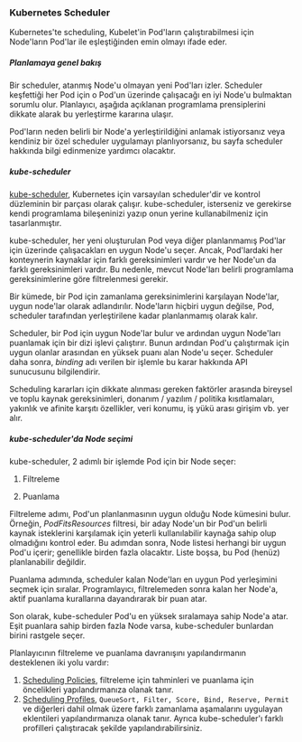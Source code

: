 ### Kubernetes Scheduler
Kubernetes'te scheduling, Kubelet'in Pod'ların çalıştırabilmesi için Node'ların Pod'lar ile eşleştiğinden emin olmayı ifade eder.

##### Planlamaya genel bakış
Bir scheduler, atanmış Node'u olmayan yeni Pod'ları izler. Scheduler keşfettiği her Pod için o Pod'un üzerinde çalışacağı en iyi Node'u bulmaktan sorumlu olur. Planlayıcı, aşağıda açıklanan programlama prensiplerini dikkate alarak bu yerleştirme kararına ulaşır.

Pod'ların neden belirli bir Node'a yerleştirildiğini anlamak istiyorsanız veya kendiniz bir özel scheduler uygulamayı planlıyorsanız, bu sayfa scheduler hakkında bilgi edinmenize yardımcı olacaktır.

##### kube-scheduler

[kube-scheduler](https://kubernetes.io/docs/reference/command-line-tools-reference/kube-scheduler/), Kubernetes için varsayılan scheduler'dir ve kontrol düzleminin bir parçası olarak çalışır. kube-scheduler, isterseniz ve gerekirse kendi programlama bileşeninizi yazıp onun yerine kullanabilmeniz için tasarlanmıştır.

kube-scheduler, her yeni oluşturulan Pod veya diğer planlanmamış Pod'lar için üzerinde çalışacakları en uygun Node'u seçer. Ancak, Pod'lardaki her konteynerin kaynaklar için farklı gereksinimleri vardır ve her Node'un da farklı gereksinimleri vardır. Bu nedenle, mevcut Node'ları belirli programlama gereksinimlerine göre filtrelenmesi gerekir.

Bir kümede, bir Pod için zamanlama gereksinimlerini karşılayan Node'lar, uygun node'lar olarak adlandırılır. Node'ların hiçbiri uygun değilse, Pod, scheduler tarafından yerleştirilene kadar planlanmamış olarak kalır.

Scheduler, bir Pod için uygun Node'lar bulur ve ardından uygun Node'ları puanlamak için bir dizi işlevi çalıştırır. Bunun ardından Pod'u çalıştırmak için uygun olanlar arasından en yüksek puanı alan Node'u seçer. Scheduler daha sonra, *binding* adı verilen bir işlemle bu karar hakkında API sunucusunu bilgilendirir.

Scheduling kararları için dikkate alınması gereken faktörler arasında bireysel ve toplu kaynak gereksinimleri, donanım / yazılım / politika kısıtlamaları, yakınlık ve afinite karşıtı özellikler, veri konumu, iş yükü arası girişim vb. yer alır.

##### kube-scheduler'da Node seçimi

kube-scheduler, 2 adımlı bir işlemde Pod için bir Node seçer:

1. Filtreleme

2. Puanlama

Filtreleme adımı, Pod'un planlanmasının uygun olduğu Node kümesini bulur. Örneğin, *PodFitsResources* filtresi, bir aday Node'un bir Pod'un belirli kaynak isteklerini karşılamak için yeterli kullanılabilir kaynağa sahip olup olmadığını kontrol eder. Bu adımdan sonra, Node listesi herhangi bir uygun Pod'u içerir; genellikle birden fazla olacaktır. Liste boşsa, bu Pod (henüz) planlanabilir değildir.

Puanlama adımında, scheduler kalan Node'ları en uygun Pod yerleşimini seçmek için sıralar. Programlayıcı, filtrelemeden sonra kalan her Node'a, aktif puanlama kurallarına dayandırarak bir puan atar.

Son olarak, kube-scheduler Pod'u en yüksek sıralamaya sahip Node'a atar. Eşit puanlara sahip birden fazla Node varsa, kube-scheduler bunlardan birini rastgele seçer.

Planlayıcının filtreleme ve puanlama davranışını yapılandırmanın desteklenen iki yolu vardır:

1. [Scheduling Policies](https://kubernetes.io/docs/reference/scheduling/policies), filtreleme için tahminleri ve puanlama için öncelikleri yapılandırmanıza olanak tanır.
2. [Scheduling Profiles](https://kubernetes.io/docs/reference/scheduling/config/#profiles), `QueueSort, Filter, Score, Bind, Reserve, Permit` ve diğerleri dahil olmak üzere farklı zamanlama aşamalarını uygulayan eklentileri yapılandırmanıza olanak tanır. Ayrıca kube-scheduler'ı farklı profilleri çalıştıracak şekilde yapılandırabilirsiniz.

